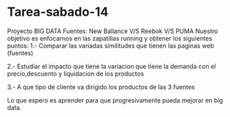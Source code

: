 # Tarea-sabado-14
Proyecto BIG DATA
Fuentes: New Ballance V/S Reebok V/S PUMA
Nuestro objetivo es enfocarnos en las zapatillas running y obtener los siguientes puntos: 
1.- Comparar las variadas similitudes que tienen las paginas web (fuentes)

2.- Estudiar el impacto que tiene la variacion que tiene la demanda con el precio,descuento y liquidacion de los productos

3.- A que tipo de cliente va dirigido los productos de las 3 fuentes

Lo que espero es aprender para que progresivamente pueda mejorar en big data.



